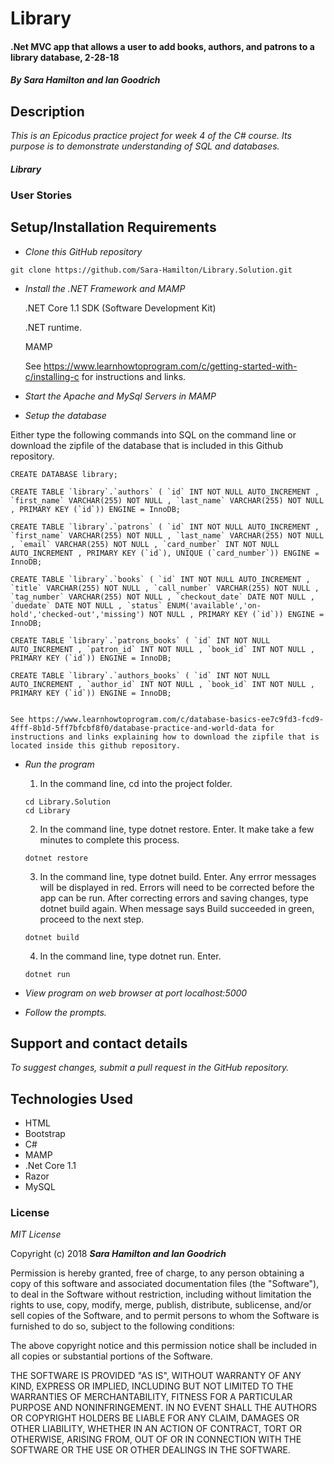 # Library

#### .Net MVC app that allows a user to add books, authors, and patrons to a library database, 2-28-18

#### _By Sara Hamilton and Ian Goodrich_

## Description
_This is an Epicodus practice project for week 4 of the C# course. Its purpose is to demonstrate understanding of SQL and databases._

#### _Library_


### User Stories


  ## Setup/Installation Requirements

  * _Clone this GitHub repository_

  ```
  git clone https://github.com/Sara-Hamilton/Library.Solution.git
  ```

  * _Install the .NET Framework and MAMP_

    .NET Core 1.1 SDK (Software Development Kit)

    .NET runtime.

    MAMP

    See https://www.learnhowtoprogram.com/c/getting-started-with-c/installing-c for instructions and links.

* _Start the Apache and MySql Servers in MAMP_

*   _Setup the database_

  Either type the following commands into SQL on the command line or download the zipfile of the database that is included in this Github repository.  
  ```
  CREATE DATABASE library;

  CREATE TABLE `library`.`authors` ( `id` INT NOT NULL AUTO_INCREMENT , `first_name` VARCHAR(255) NOT NULL , `last_name` VARCHAR(255) NOT NULL , PRIMARY KEY (`id`)) ENGINE = InnoDB;

  CREATE TABLE `library`.`patrons` ( `id` INT NOT NULL AUTO_INCREMENT , `first_name` VARCHAR(255) NOT NULL , `last_name` VARCHAR(255) NOT NULL , `email` VARCHAR(255) NOT NULL , `card_number` INT NOT NULL AUTO_INCREMENT , PRIMARY KEY (`id`), UNIQUE (`card_number`)) ENGINE = InnoDB;

  CREATE TABLE `library`.`books` ( `id` INT NOT NULL AUTO_INCREMENT , `title` VARCHAR(255) NOT NULL , `call_number` VARCHAR(255) NOT NULL , `tag_number` VARCHAR(255) NOT NULL , `checkout_date` DATE NOT NULL , `duedate` DATE NOT NULL , `status` ENUM('available','on-hold','checked-out','missing') NOT NULL , PRIMARY KEY (`id`)) ENGINE = InnoDB;

  CREATE TABLE `library`.`patrons_books` ( `id` INT NOT NULL AUTO_INCREMENT , `patron_id` INT NOT NULL , `book_id` INT NOT NULL , PRIMARY KEY (`id`)) ENGINE = InnoDB;

  CREATE TABLE `library`.`authors_books` ( `id` INT NOT NULL AUTO_INCREMENT , `author_id` INT NOT NULL , `book_id` INT NOT NULL , PRIMARY KEY (`id`)) ENGINE = InnoDB;

  
  ```

    See https://www.learnhowtoprogram.com/c/database-basics-ee7c9fd3-fcd9-4fff-8b1d-5ff7bfcbf8f0/database-practice-and-world-data for instructions and links explaining how to download the zipfile that is located inside this github repository.

  * _Run the program_
    1. In the command line, cd into the project folder.
    ```
    cd Library.Solution
    cd Library
    ```
    2. In the command line, type dotnet restore. Enter.  It make take a few minutes to complete this process.
    ```
    dotnet restore
    ```
    3. In the command line, type dotnet build. Enter. Any errror messages will be displayed in red.  Errors will need to be corrected before the app can be run. After correcting errors and saving changes, type dotnet build again.  When message says Build succeeded in green, proceed to the next step.
    ```
    dotnet build
    ```
    4. In the command line, type dotnet run. Enter.
    ```
    dotnet run
    ```

  * _View program on web browser at port localhost:5000_

  * _Follow the prompts._

  ## Support and contact details

_To suggest changes, submit a pull request in the GitHub repository._

## Technologies Used

* HTML
* Bootstrap
* C#
* MAMP
* .Net Core 1.1
* Razor
* MySQL

### License

*MIT License*

Copyright (c) 2018 **_Sara Hamilton and Ian Goodrich_**

Permission is hereby granted, free of charge, to any person obtaining a copy
of this software and associated documentation files (the "Software"), to deal
in the Software without restriction, including without limitation the rights
to use, copy, modify, merge, publish, distribute, sublicense, and/or sell
copies of the Software, and to permit persons to whom the Software is
furnished to do so, subject to the following conditions:

The above copyright notice and this permission notice shall be included in all
copies or substantial portions of the Software.

THE SOFTWARE IS PROVIDED "AS IS", WITHOUT WARRANTY OF ANY KIND, EXPRESS OR
IMPLIED, INCLUDING BUT NOT LIMITED TO THE WARRANTIES OF MERCHANTABILITY,
FITNESS FOR A PARTICULAR PURPOSE AND NONINFRINGEMENT. IN NO EVENT SHALL THE
AUTHORS OR COPYRIGHT HOLDERS BE LIABLE FOR ANY CLAIM, DAMAGES OR OTHER
LIABILITY, WHETHER IN AN ACTION OF CONTRACT, TORT OR OTHERWISE, ARISING FROM,
OUT OF OR IN CONNECTION WITH THE SOFTWARE OR THE USE OR OTHER DEALINGS IN THE
SOFTWARE.
